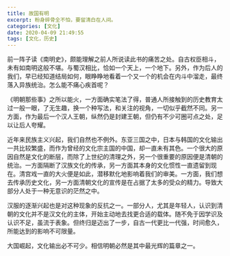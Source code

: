 ```yaml
---
title: 故国有明
excerpt: 粉身碎骨全不怕，要留清白在人间。
categories: [文化]
date: 2020-04-09 21:49:55
tags: [文化，历史]
---
```


前一阵子读《南明史》，颇能理解之前人所说读此书的痛苦之处。自古权臣相斗，未有如南明这般不堪。与蜀汉相比，恰如一个天上，一个地下。另外，作为后人的我们，早已经知道结局如何，眼睁睁地看着一个又一个的机会在内斗中溜走，最终落入异族统治。怎么能不痛心疾首呢？


《明朝那些事》之所以能火，一方面确实笔法了得，普通人所接触到的历史教育太过一般一眼，了无生趣，换一个种写法，和关注的视角，一切似乎截然不同。另一方面，作为最后一个汉人王朝，纵然仍是封建王朝，但仍有不少可圈可点之处，足以让后人夸耀。

近年来民族主义兴起，我们自然也不例外。东亚三国之中，日本与韩国的文化输出一共比较繁盛，而作为曾经的文化宗主国的中国，却一直未有其色。一个很大的原因自然是文化的断层，而除了上世纪的清理之外，另一个很重要的原因便是清朝的统治。一方面隔断了汉族文化的传承，另一方面其本身的文化惯性一直遗留到现在。清宫戏一直的大火便是如此，潜移默化地影响着我们的审美。一方面，我们想去传承历史文化，另一方面清朝文化的宣传是在占据了太多的受众的精力。导致大部分人处于一种无意识的茫然之中。

汉服的逐渐兴起也是对这种现象的反抗之一。一部分人，尤其是年轻人，认识到清朝的文化并不是汉文化的主体，开始主动地去找更合适的载体。随不免于因学识及认识不足，虽流于表象。但终归是迈出了一步，自古一代更比一代强，时间愈久，所能达到的影响不可限量。

大国崛起，文化输出必不可少。相信明朝必然是其中最光辉的篇章之一。
